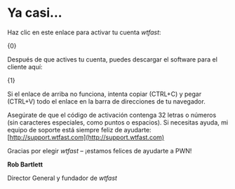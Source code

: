 ﻿# Ya casi...

Haz clic en este enlace para activar tu cuenta *wtfast*:

{0}

Después de que actives tu cuenta, puedes descargar el software para el cliente aquí:

{1}

Si el enlace de arriba no funciona, intenta copiar (CTRL+C) y pegar (CTRL+V) todo el enlace en la barra de direcciones de tu navegador. 

Asegúrate de que el código de activación contenga 32 letras o números (sin caracteres especiales, como puntos o espacios). Si necesitas ayuda, mi equipo de soporte está siempre feliz de ayudarte: [http://support.wtfast.com](http://support.wtfast.com)

Gracias por elegir *wtfast* – ¡estamos felices de ayudarte a PWN!

**Rob Bartlett**

Director General y fundador de *wtfast*
